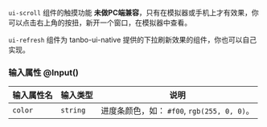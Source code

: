 `ui-scroll` 组件的触摸功能 <strong class="color-danger">未做PC端兼容</strong>，只有在模拟器或手机上才有效果，你可以点击右上角的按扭，新开一个窗口，在模拟器中查看。

`ui-refresh` 组件为 tanbo-ui-native 提供的下拉刷新效果的组件，你也可以自己实现。


### 输入属性 @Input()

| 输入属性名 | 输入类型  | 说明    |
| --        | --        | --        |
| `color`      | `string`   | 进度条颜色，如： `#f00`, `rgb(255, 0, 0)`。 |
